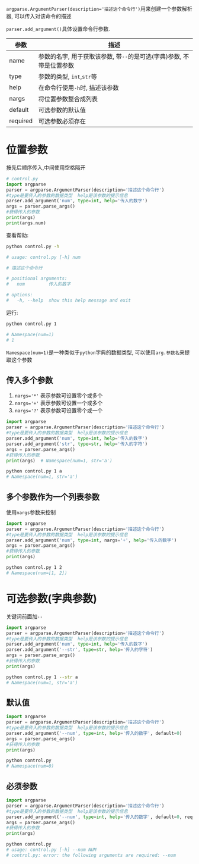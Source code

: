 

`argparse.ArgumentParser(description='描述这个命令行')`用来创建一个参数解析器, 可以传入对该命令的描述


`parser.add_argument()`具体设置命令行参数.

参数|描述
--|--
name|参数的名字, 用于获取该参数, 带`--`的是可选(字典)参数, 不带是位置参数
type|参数的类型, `int`,`str`等
help|在命令行使用`-h`时, 描述该参数
nargs|将位置参数整合成列表
default|可选参数的默认值
required|可选参数必须存在







# 位置参数
按先后顺序传入,中间使用空格隔开

```python
# control.py
import argparse
parser = argparse.ArgumentParser(description='描述这个命令行')
#type是要传入的参数的数据类型  help是该参数的提示信息
parser.add_argument('num', type=int, help='传入的数字')
args = parser.parse_args()
#获得传入的参数
print(args)
print(args.num)
```

查看帮助:

```sh
python control.py -h

# usage: control.py [-h] num

# 描述这个命令行

# positional arguments:
#   num         传入的数字

# options:
#   -h, --help  show this help message and exit
```

运行:

```sh
python control.py 1 

# Namespace(num=1)
# 1
```
`Namespace(num=1)`是一种类似于`python`字典的数据类型, 可以使用`arg.参数名`来提取这个参数


## 传入多个参数

1. `nargs='*'` 表示参数可设置零个或多个
2. `nargs='+'` 表示参数可设置一个或多个
3. `nargs='?'`  表示参数可设置零个或一个


```python
import argparse
parser = argparse.ArgumentParser(description='描述这个命令行')
#type是要传入的参数的数据类型  help是该参数的提示信息
parser.add_argument('num', type=int, help='传入的数字')
parser.add_argument('str', type=str, help='传入的字符')
args = parser.parse_args()
#获得传入的参数
print(args)  # Namespace(num=1, str='a')
```



```sh
python control.py 1 a
# Namespace(num=1, str='a')
```

## 多个参数作为一个列表参数
使用`nargs`参数来控制

```python
import argparse
parser = argparse.ArgumentParser(description='描述这个命令行')
#type是要传入的参数的数据类型  help是该参数的提示信息
parser.add_argument('num', type=int, nargs='+', help='传入的数字')
args = parser.parse_args()
#获得传入的参数
print(args)

```

```sh
python control.py 1 2
# Namespace(num=[1, 2])
```


# 可选参数(字典参数)
关键词前面加`--`

```python
import argparse
parser = argparse.ArgumentParser(description='描述这个命令行')
#type是要传入的参数的数据类型  help是该参数的提示信息
parser.add_argument('num', type=int, help='传入的数字')
parser.add_argument('--str', type=str, help='传入的字符')
args = parser.parse_args()
#获得传入的参数
print(args)
```


```sh
python control.py 1 --str a
# Namespace(num=1, str='a')
```


## 默认值


```python
import argparse
parser = argparse.ArgumentParser(description='描述这个命令行')
#type是要传入的参数的数据类型  help是该参数的提示信息
parser.add_argument('--num', type=int, help='传入的数字', default=0)
args = parser.parse_args()
#获得传入的参数
print(args)

```


```sh
python control.py
# Namespace(num=0)

```

## 必须参数
```python
import argparse
parser = argparse.ArgumentParser(description='描述这个命令行')
#type是要传入的参数的数据类型  help是该参数的提示信息
parser.add_argument('--num', type=int, help='传入的数字', default=0, required=True)
args = parser.parse_args()
#获得传入的参数
print(args)

```


```sh
python control.py
# usage: control.py [-h] --num NUM
# control.py: error: the following arguments are required: --num
```